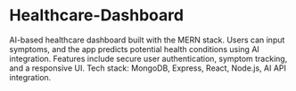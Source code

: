 # Healthcare-Dashboard
AI-based healthcare dashboard built with the MERN stack. Users can input symptoms, and the app predicts potential health conditions using AI integration. Features include secure user authentication, symptom tracking, and a responsive UI. Tech stack: MongoDB, Express, React, Node.js, AI API integration.
